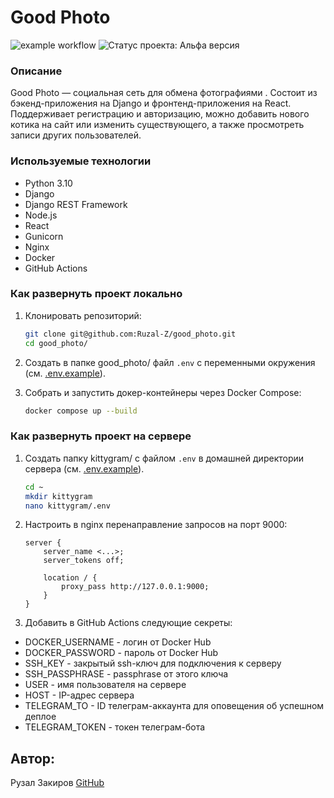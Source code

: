 # Good Photo
![example workflow](https://github.com/Ruzal-Z/good_photo/actions/workflows/main.yml/badge.svg) ![Статус проекта: Альфа версия](https://img.shields.io/badge/%D0%A1%D1%82%D0%B0%D1%82%D1%83%D1%81-%D0%90%D0%BB%D1%8C%D1%84%D0%B0%20%D0%B2%D0%B5%D1%80%D1%81%D0%B8%D1%8F-yellowgreen.svg)

### Описание
Good Photo — социальная сеть для обмена фотографиями . Состоит из бэкенд-приложения на Django и фронтенд-приложения на React. Поддерживает регистрацию и авторизацию, можно добавить нового котика на сайт или изменить существующего, а также просмотреть записи других пользователей.

### Используемые технологии
- Python 3.10
- Django
- Django REST Framework
- Node.js
- React
- Gunicorn
- Nginx
- Docker
- GitHub Actions

### Как развернуть проект локально
1. Клонировать репозиторий:
    ```bash
    git clone git@github.com:Ruzal-Z/good_photo.git
    cd good_photo/
    ```

2. Создать в папке good_photo/ файл `.env` с переменными окружения (см. [.env.example](.env.example)).

3. Собрать и запустить докер-контейнеры через Docker Compose:
    ```bash
    docker compose up --build
    ```

### Как развернуть проект на сервере
1. Создать папку kittygram/ с файлом `.env` в домашней директории сервера (см. [.env.example](.env.example)).
    ```bash
    cd ~
    mkdir kittygram
    nano kittygram/.env
    ```
2. Настроить в nginx перенаправление запросов на порт 9000:
    ```nginx
    server {
        server_name <...>;
        server_tokens off;

        location / {
            proxy_pass http://127.0.0.1:9000;
        }
    }
    ```
3. Добавить в GitHub Actions следующие секреты:
- DOCKER_USERNAME - логин от Docker Hub
- DOCKER_PASSWORD - пароль от Docker Hub
- SSH_KEY - закрытый ssh-ключ для подключения к серверу
- SSH_PASSPHRASE - passphrase от этого ключа
- USER - имя пользователя на сервере
- HOST - IP-адрес сервера
- TELEGRAM_TO - ID телеграм-аккаунта для оповещения об успешном деплое
- TELEGRAM_TOKEN - токен телеграм-бота

## Автор:
Рузал Закиров [GitHub](https://github.com/Ruzal-Z/)
